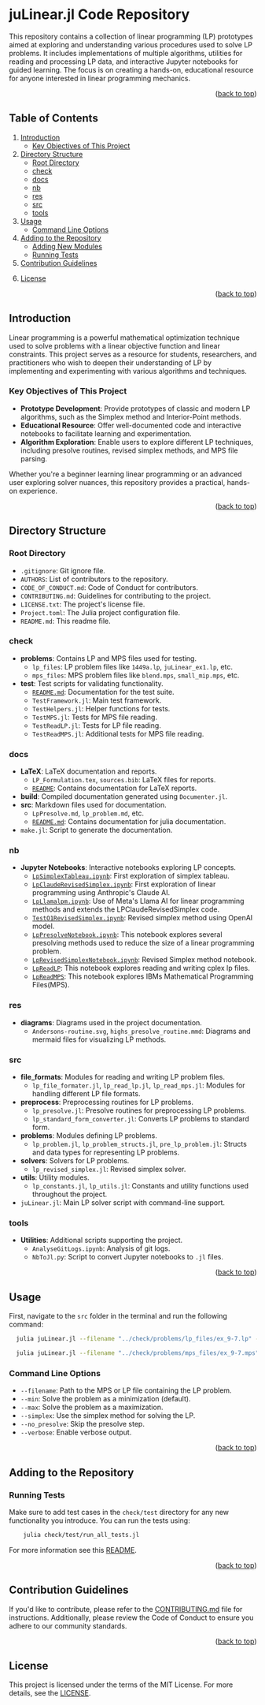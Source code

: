 <a id="readme-top"></a>
# juLinear.jl Code Repository

This repository contains a collection of linear programming (LP) prototypes aimed at exploring and understanding various procedures used to solve LP problems. It includes implementations of multiple algorithms, utilities for reading and processing LP data, and interactive Jupyter notebooks for guided learning. The focus is on creating a hands-on, educational resource for anyone interested in linear programming mechanics.


<p align="right">(<a href="#readme-top">back to top</a>)</p>

## Table of Contents
1. [Introduction](#introduction)
    - [Key Objectives of This Project](#key-objectives-of-this-project)
2. [Directory Structure](#directory-structure)
    - [Root Directory](#root-directory)
    - [check](#check)
    - [docs](#docs)
    - [nb](#nb)
    - [res](#res)
    - [src](#src)
    - [tools](#tools)
3. [Usage](#usage)
    - [Command Line Options](#command-line-options)
4. [Adding to the Repository](#adding-to-the-repository)
    - [Adding New Modules](#adding-new-modules)
    - [Running Tests](#running-tests)
5. [Contribution Guidelines](#contribution-guidelines)
<!-- 6. [Documentation](#documentation) -->
6. [License](#license)


<p align="right">(<a href="#readme-top">back to top</a>)</p>

## Introduction

Linear programming is a powerful mathematical optimization technique used to solve problems with a linear objective function and linear constraints. This project serves as a resource for students, researchers, and practitioners who wish to deepen their understanding of LP by implementing and experimenting with various algorithms and techniques.

### Key Objectives of This Project
- **Prototype Development**: Provide prototypes of classic and modern LP algorithms, such as the Simplex method and Interior-Point methods.
- **Educational Resource**: Offer well-documented code and interactive notebooks to facilitate learning and experimentation.
- **Algorithm Exploration**: Enable users to explore different LP techniques, including presolve routines, revised simplex methods, and MPS file parsing.

Whether you're a beginner learning linear programming or an advanced user exploring solver nuances, this repository provides a practical, hands-on experience.


<p align="right">(<a href="#readme-top">back to top</a>)</p>

## Directory Structure

### Root Directory
- `.gitignore`: Git ignore file.
- `AUTHORS`: List of contributors to the repository.
- `CODE_OF_CONDUCT.md`: Code of Conduct for contributors.
- `CONTRIBUTING.md`: Guidelines for contributing to the project.
- `LICENSE.txt`: The project's license file.
- `Project.toml`: The Julia project configuration file.
- `README.md`: This readme file.

### check
- **problems**: Contains LP and MPS files used for testing.
  - `lp_files`: LP problem files like `1449a.lp`, `juLinear_ex1.lp`, etc.
  - `mps_files`: MPS problem files like `blend.mps`, `small_mip.mps`, etc.
- **test**: Test scripts for validating functionality.
  - [`README.md`](check/Test/README.md): Documentation for the test suite.
  - `TestFramework.jl`: Main test framework.
  - `TestHelpers.jl`: Helper functions for tests.
  - `TestMPS.jl`: Tests for MPS file reading.
  - `TestReadLP.jl`: Tests for LP file reading.
  - `TestReadMPS.jl`: Additional tests for MPS file reading.

### docs
- **LaTeX**: LaTeX documentation and reports.
  - `LP_Formulation.tex`, `sources.bib`: LaTeX files for reports.
  - [`README`](docs/LaTeX/README.md): Contains documentation for LaTeX reports.
- **build**: Compiled documentation generated using `Documenter.jl`.
- **src**: Markdown files used for documentation.
  - `LpPresolve.md`, `lp_problem.md`, etc.
  - [`README.md`](docs/src/README.md): Contains documentation for julia documentation.
- `make.jl`: Script to generate the documentation.

### nb
- **Jupyter Notebooks**: Interactive notebooks exploring LP concepts.
  - [`LpSimplexTableau.ipynb`](nb/LpSimplexTableau.ipynb): First exploration of simplex tableau.
  - [`LpClaudeRevisedSimplex.ipynb`](nb/LpClaudeRevisedSimplex.ipynb): First exploration of linear programming using Anthropic's Claude AI.
  - [`LpLlamalpm.ipynb`](nb/LpLlamaIpm.ipynb): Use of Meta's Llama AI for linear programming methods and extends the LPClaudeRevisedSimplex code.
  - [`TestO1RevisedSimplex.ipynb`](nb/TestO1RevisedSimplex.ipynb): Revised simplex method using OpenAI model.
  - [`LpPresolveNotebook.ipynb`](nb/LpPresolveNotebook.ipynb): This notebook explores several presolving methods used to reduce the size of a linear programming problem.
  <!-- `LpMIPNotebook.ipynb`: Mixed Integer Programming notebook. -->
  - [`LpRevisedSimplexNotebook.ipynb`](nb/LpRevisedSimplexNotebook.ipynb): Revised Simplex method notebook.
  - [`LpReadLP`](nb/LpReadLPNotebook.ipynb): This notebook explores reading and writing cplex lp files.
  - [`LpReadMPS`](nb/LpReadMpsNotebook.ipynb): This notebook explores IBMs Mathematical Programming Files(MPS).
  <!-- `LpInteriorPointNotebook.ipynb`: Interior point method exploration. -->

### res
- **diagrams**: Diagrams used in the project documentation.
  - `Andersons-routine.svg`, `highs_presolve_routine.mmd`: Diagrams and mermaid files for visualizing LP methods.

### src
- **file_formats**: Modules for reading and writing LP problem files.
  - `lp_file_formater.jl`, `lp_read_lp.jl`, `lp_read_mps.jl`: Modules for handling different LP file formats.
- **preprocess**: Preprocessing routines for LP problems.
  - `lp_presolve.jl`: Presolve routines for preprocessing LP problems.
  - `lp_standard_form_converter.jl`: Converts LP problems to standard form.
- **problems**: Modules defining LP problems.
  - `lp_problem.jl`, `lp_problem_structs.jl`, `pre_lp_problem.jl`: Structs and data types for representing LP problems.
- **solvers**: Solvers for LP problems.
  - `lp_revised_simplex.jl`: Revised simplex solver.
- **utils**: Utility modules.
  - `lp_constants.jl`, `lp_utils.jl`: Constants and utility functions used throughout the project.
- `juLinear.jl`: Main LP solver script with command-line support.


### tools
- **Utilities**: Additional scripts supporting the project.
  - `AnalyseGitLogs.ipynb`: Analysis of git logs.
  - `NbToJl.py`: Script to convert Jupyter notebooks to `.jl` files.


<p align="right">(<a href="#readme-top">back to top</a>)</p>  

## Usage

First, navigate to the `src` folder in the terminal and run the following command:
```bash
  julia juLinear.jl --filename "../check/problems/lp_files/ex_9-7.lp" --simplex  --verbose
```
```bash
  julia juLinear.jl --filename "../check/problems/mps_files/ex_9-7.mps" --simplex  --verbose
```

### Command Line Options
- `--filename`: Path to the MPS or LP file containing the LP problem.
- `--min`: Solve the problem as a minimization (default).
- `--max`: Solve the problem as a maximization.
- `--simplex`: Use the simplex method for solving the LP.
- `--no_presolve`: Skip the presolve step.
- `--verbose`: Enable verbose output.


<p align="right">(<a href="#readme-top">back to top</a>)</p>


## Adding to the Repository

<!-- ### Adding New Methods -->



### Running Tests

Make sure to add test cases in the `check/test` directory for any new functionality you introduce. You can run the tests using:
```bash
    julia check/test/run_all_tests.jl
```
For more information see this [README](check/test/README.md).

<p align="right">(<a href="#readme-top">back to top</a>)</p>

<!-- ## Documentation

The documentation for this Repository can be found in the [GitHub Pages](https://hard-software-au.github.io/juLinear.jl/docs/build/).

<p align="right">(<a href="#readme-top">back to top</a>)</p> -->


## Contribution Guidelines

If you'd like to contribute, please refer to the [CONTRIBUTING.md](CONTRIBUTING.md) file for instructions. Additionally, please review the Code of Conduct to ensure you adhere to our community standards.


<p align="right">(<a href="#readme-top">back to top</a>)</p>

## License

This project is licensed under the terms of the MIT License. For more details, see the [LICENSE](LICENSE.txt).
